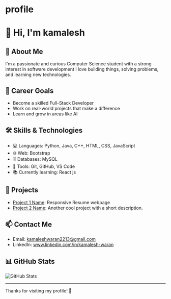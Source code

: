 # profile
# 👋 Hi, I'm kamalesh

## 🚀 About Me
I'm a passionate and curious Computer Science student with a strong interest in  software development I love building things, solving problems, and learning new technologies.

## 🎯 Career Goals
- Become a skilled Full-Stack Developer
- Work on real-world projects that make a difference
- Learn and grow in areas like AI

## 🛠 Skills & Technologies
- 💻 Languages: Python, Java, C++, HTML, CSS, JavaScript
- 🌐 Web: Bootstrap
- 🗄 Databases: MySQL
- 🔧 Tools: Git, GitHub, VS Code
- 📚 Currently learning: React js

## 📂 Projects
- [Project 1 Name](https://github.com/yourusername/project1): Responsive Resume webpage
- [Project 2 Name](https://github.com/yourusername/project2): Another cool project with a short description.

## 📫 Contact Me
- Email: kamaleshwaran2213@gmail.com
- LinkedIn: www.linkedin.com/in/kamalesh-waran


## 📊 GitHub Stats
![GitHub Stats](https://github-readme-stats.vercel.app/api?username=yourusername&show_icons=true&theme=radical)

---

Thanks for visiting my profile! 🌟
